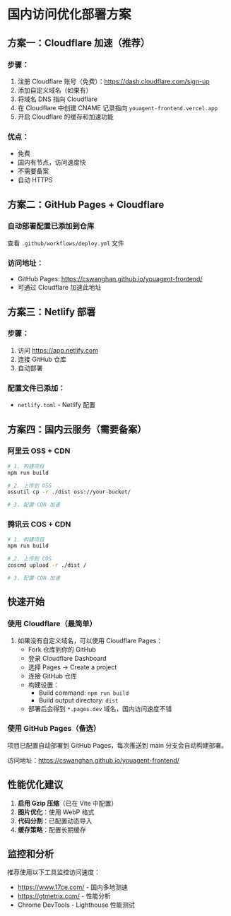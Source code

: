# 国内访问优化部署方案

## 方案一：Cloudflare 加速（推荐）

### 步骤：
1. 注册 Cloudflare 账号（免费）：https://dash.cloudflare.com/sign-up
2. 添加自定义域名（如果有）
3. 将域名 DNS 指向 Cloudflare
4. 在 Cloudflare 中创建 CNAME 记录指向 `youagent-frontend.vercel.app`
5. 开启 Cloudflare 的缓存和加速功能

### 优点：
- 免费
- 国内有节点，访问速度快
- 不需要备案
- 自动 HTTPS

## 方案二：GitHub Pages + Cloudflare

### 自动部署配置已添加到仓库
查看 `.github/workflows/deploy.yml` 文件

### 访问地址：
- GitHub Pages: https://cswanghan.github.io/youagent-frontend/
- 可通过 Cloudflare 加速此地址

## 方案三：Netlify 部署

### 步骤：
1. 访问 https://app.netlify.com
2. 连接 GitHub 仓库
3. 自动部署

### 配置文件已添加：
- `netlify.toml` - Netlify 配置

## 方案四：国内云服务（需要备案）

### 阿里云 OSS + CDN
```bash
# 1. 构建项目
npm run build

# 2. 上传到 OSS
ossutil cp -r ./dist oss://your-bucket/

# 3. 配置 CDN 加速
```

### 腾讯云 COS + CDN
```bash
# 1. 构建项目  
npm run build

# 2. 上传到 COS
coscmd upload -r ./dist /

# 3. 配置 CDN 加速
```

## 快速开始

### 使用 Cloudflare（最简单）
1. 如果没有自定义域名，可以使用 Cloudflare Pages：
   - Fork 仓库到你的 GitHub
   - 登录 Cloudflare Dashboard
   - 选择 Pages → Create a project
   - 连接 GitHub 仓库
   - 构建设置：
     - Build command: `npm run build`
     - Build output directory: `dist`
   - 部署后会得到 `*.pages.dev` 域名，国内访问速度不错

### 使用 GitHub Pages（备选）
项目已配置自动部署到 GitHub Pages，每次推送到 main 分支会自动构建部署。

访问地址：https://cswanghan.github.io/youagent-frontend/

## 性能优化建议

1. **启用 Gzip 压缩**（已在 Vite 中配置）
2. **图片优化**：使用 WebP 格式
3. **代码分割**：已配置动态导入
4. **缓存策略**：配置长期缓存

## 监控和分析

推荐使用以下工具监控访问速度：
- https://www.17ce.com/ - 国内多地测速
- https://gtmetrix.com/ - 性能分析
- Chrome DevTools - Lighthouse 性能测试